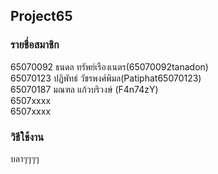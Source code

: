 ## Project65

### รายชื่อสมาชิก

65070092 ธนดล ทรัพย์เรืองเนตร(65070092tanadon)       
65070123 ปฏิพัทธ์ วัชรพงศ์พิมล(Patiphat65070123)      
65070187 มณฑล แก้วบริวงษ์ (F4n74zY)     
6507xxxx  
6507xxxx  

### วิธีใช้งาน

บลาๆๆๆๆ

